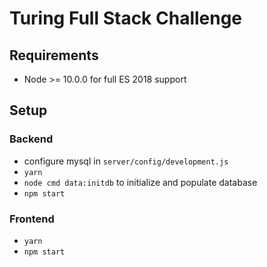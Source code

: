 # Turing Full Stack Challenge

## Requirements

- Node >= 10.0.0 for full ES 2018 support

## Setup

### Backend

- configure mysql in `server/config/development.js`
- `yarn`
- `node cmd data:initdb` to initialize and populate database
- `npm start`

### Frontend

- `yarn`
- `npm start`